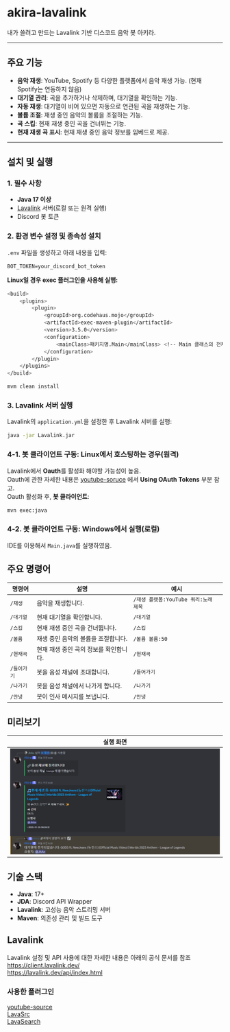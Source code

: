 # akira-lavalink

내가 쓸려고 만드는 Lavalink 기반 디스코드 음악 봇 아키라.

---

## 주요 기능

- **음악 재생**: YouTube, Spotify 등 다양한 플랫폼에서 음악 재생 가능. (현재 Spotify는 연동하지 않음)
- **대기열 관리**: 곡을 추가하거나 삭제하며, 대기열을 확인하는 기능.
- **자동 재생**: 대기열이 비어 있으면 자동으로 연관된 곡을 재생하는 기능.
- **볼륨 조절**: 재생 중인 음악의 볼륨을 조절하는 기능.
- **곡 스킵**: 현재 재생 중인 곡을 건너뛰는 기능.
- **현재 재생 곡 표시**: 현재 재생 중인 음악 정보를 임베드로 제공.

---

## 설치 및 실행

### 1. 필수 사항
- **Java 17 이상**
- [Lavalink](https://github.com/freyacodes/Lavalink) 서버(로컬 또는 원격 실행)
- Discord 봇 토큰

### 2. 환경 변수 설정 및 종속성 설치
`.env` 파일을 생성하고 아래 내용을 입력:
```env
BOT_TOKEN=your_discord_bot_token
```

**Linux일 경우 exec 플러그인을 사용해 실행:**
```bash
<build>
    <plugins>
        <plugin>
            <groupId>org.codehaus.mojo</groupId>
            <artifactId>exec-maven-plugin</artifactId>
            <version>3.5.0</version>
            <configuration>
                <mainClass>패키지명.Main</mainClass> <!-- Main 클래스의 전체 경로 -->
            </configuration>
        </plugin>
    </plugins>
</build>
```
```bash
mvm clean install
```

### 3. Lavalink 서버 실행
Lavalink의 `application.yml`을 설정한 후 Lavalink 서버를 실행:
```bash
java -jar Lavalink.jar
```
### 4-1. 봇 클라이언트 구동: Linux에서 호스팅하는 경우(원격)
Lavalink에서 **Oauth**를 활성화 해야할 가능성이 높음. <br>
Oauth에 관한 자세한 내용은 [youtube-soruce](https://github.com/lavalink-devs/youtube-source?tab=readme-ov-file#using-oauth-tokens) 에서 **Using OAuth Tokens** 부분 참고. <br>
Oauth 활성화 후, **봇 클라이언트**:
```bash
mvn exec:java
```
### 4-2. 봇 클라이언트 구동: Windows에서 실행(로컬)
IDE를 이용해서 `Main.java`를 실행하였음.


## 주요 명령어
| 명령어     | 설명                                     | 예시                       |
|---------|----------------------------------------|----------------------------|
| `/재생`   | 음악을 재생합니다.                      | `/재생 플랫폼:YouTube 쿼리:노래 제목` |
| `/대기열`  | 현재 대기열을 확인합니다.                | `/대기열`                  |
| `/스킵`   | 현재 재생 중인 곡을 건너뜁니다.           | `/스킵`                    |
| `/볼륨`   | 재생 중인 음악의 볼륨을 조절합니다.       | `/볼륨 볼륨:50`            |
| `/현재곡`  | 현재 재생 중인 곡의 정보를 확인합니다.     | `/현재곡`                  |
| `/들어가기` | 봇을 음성 채널에 초대합니다.              | `/들어가기`                |
| `/나가기`  | 봇을 음성 채널에서 나가게 합니다.          | `/나가기`                  |
| `/안녕`   | 봇이 인사 메시지를 보냅니다.              | `/안녕`                    |


## 미리보기
| 실행 화면                              |
|------------------------------------|
| ![Bot Status](preview/preview.png) |


## 기술 스택

- **Java**: 17+
- **JDA**: Discord API Wrapper
- **Lavalink**: 고성능 음악 스트리밍 서버
- **Maven**: 의존성 관리 및 빌드 도구

## Lavalink
Lavalink 설정 및 API 사용에 대한 자세한 내용은 아래의 공식 문서를 참조<br>
https://client.lavalink.dev/<br>
https://lavalink.dev/api/index.html

### 사용한 플러그인
[youtube-source](https://github.com/lavalink-devs/youtube-source)<br>
[LavaSrc](https://github.com/topi314/LavaSrc)<br>
[LavaSearch](https://github.com/topi314/LavaSearch)
